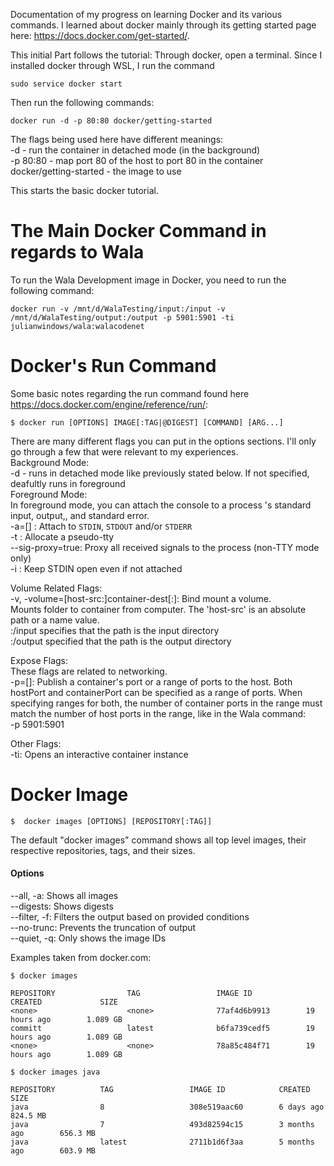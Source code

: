Documentation of my progress on learning Docker and its various commands. I learned about docker mainly through its getting started page here: https://docs.docker.com/get-started/.

This initial Part follows the tutorial:
Through docker, open a terminal. Since I installed docker through WSL, I run the command 
```
sudo service docker start
```
Then run the following commands:
```
docker run -d -p 80:80 docker/getting-started
```
The flags being used here have different meanings:  
-d - run the container in detached mode (in the background)  
-p 80:80 - map port 80 of the host to port 80 in the container  
docker/getting-started - the image to use  

This starts the basic docker tutorial. 

# The Main Docker Command in regards to Wala

To run the Wala Development image in Docker, you need to run the following command:  
```
docker run -v /mnt/d/WalaTesting/input:/input -v /mnt/d/WalaTesting/output:/output -p 5901:5901 -ti julianwindows/wala:walacodenet
```

# Docker's Run Command

Some basic notes regarding the run command found here https://docs.docker.com/engine/reference/run/:  
```
$ docker run [OPTIONS] IMAGE[:TAG|@DIGEST] [COMMAND] [ARG...]
```
There are many different flags you can put in the options sections. I'll only go through a few that were relevant to my experiences.    
Background Mode:  
-d - runs in detached mode like previously stated below. If not specified, deafultly runs in foreground  
Foreground Mode:  
In foreground mode, you can attach the console to a process 's standard input, output,, and standard error.  
-a=[]           : Attach to `STDIN`, `STDOUT` and/or `STDERR`  
-t              : Allocate a pseudo-tty  
--sig-proxy=true: Proxy all received signals to the process (non-TTY mode only)  
-i              : Keep STDIN open even if not attached  

Volume Related Flags:  
-v, -volume=[host-src:]container-dest[:<options>]: Bind mount a volume.  
Mounts folder to container from computer. The 'host-src' is an absolute path or a name value.  
:/input specifies that the path is the input directory  
:/output specified that the path is the output directory

Expose Flags:  
These flags are related to networking.  
-p=[]: Publish a container's port or a range of ports to the host. Both hostPort and containerPort can be specified as a range of ports. When specifying ranges for both, the  number of container ports in the range must match the number of host ports in the range, like in the Wala command:  
       -p 5901:5901  

Other Flags:  
-ti: Opens an interactive container instance  

# Docker Image  
```
$  docker images [OPTIONS] [REPOSITORY[:TAG]]
```
The default "docker images" command shows all top level images, their respective repositories, tags, and their sizes.  
#### Options  
--all, -a: Shows all images  
--digests: Shows digests  
--filter, -f: Filters the output based on provided conditions  
--no-trunc: Prevents the truncation of output  
--quiet, -q: Only shows the image IDs  

Examples taken from docker.com:  
```
$ docker images  

REPOSITORY                TAG                 IMAGE ID            CREATED             SIZE  
<none>                    <none>              77af4d6b9913        19 hours ago        1.089 GB  
committ                   latest              b6fa739cedf5        19 hours ago        1.089 GB  
<none>                    <none>              78a85c484f71        19 hours ago        1.089 GB  

$ docker images java  

REPOSITORY          TAG                 IMAGE ID            CREATED             SIZE  
java                8                   308e519aac60        6 days ago          824.5 MB  
java                7                   493d82594c15        3 months ago        656.3 MB  
java                latest              2711b1d6f3aa        5 months ago        603.9 MB  
```
